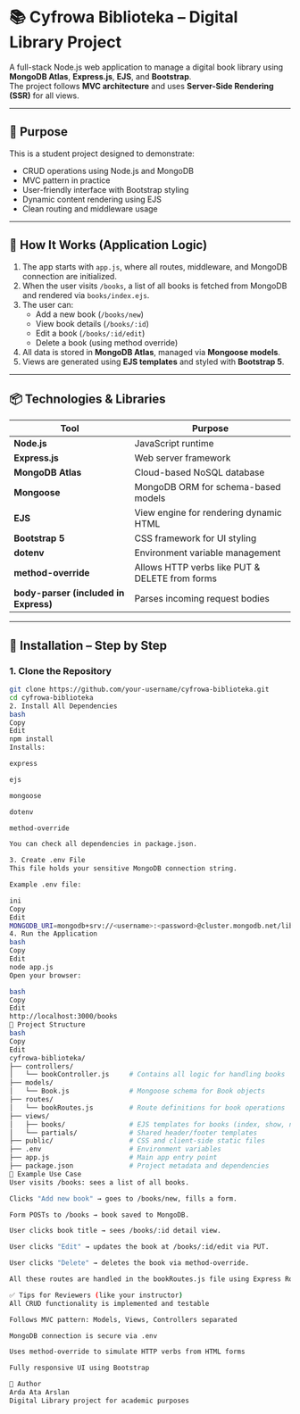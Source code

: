 # 📚 Cyfrowa Biblioteka – Digital Library Project

A full-stack Node.js web application to manage a digital book library using **MongoDB Atlas**, **Express.js**, **EJS**, and **Bootstrap**.  
The project follows **MVC architecture** and uses **Server-Side Rendering (SSR)** for all views.

---

## 🎯 Purpose

This is a student project designed to demonstrate:
- CRUD operations using Node.js and MongoDB
- MVC pattern in practice
- User-friendly interface with Bootstrap styling
- Dynamic content rendering using EJS
- Clean routing and middleware usage

---

## 🧠 How It Works (Application Logic)

1. The app starts with `app.js`, where all routes, middleware, and MongoDB connection are initialized.
2. When the user visits `/books`, a list of all books is fetched from MongoDB and rendered via `books/index.ejs`.
3. The user can:
   - Add a new book (`/books/new`)
   - View book details (`/books/:id`)
   - Edit a book (`/books/:id/edit`)
   - Delete a book (using method override)
4. All data is stored in **MongoDB Atlas**, managed via **Mongoose models**.
5. Views are generated using **EJS templates** and styled with **Bootstrap 5**.

---

## 📦 Technologies & Libraries

| Tool | Purpose |
|------|---------|
| **Node.js** | JavaScript runtime |
| **Express.js** | Web server framework |
| **MongoDB Atlas** | Cloud-based NoSQL database |
| **Mongoose** | MongoDB ORM for schema-based models |
| **EJS** | View engine for rendering dynamic HTML |
| **Bootstrap 5** | CSS framework for UI styling |
| **dotenv** | Environment variable management |
| **method-override** | Allows HTTP verbs like PUT & DELETE from forms |
| **body-parser (included in Express)** | Parses incoming request bodies |

---

## 🔧 Installation – Step by Step

### 1. Clone the Repository
```bash
git clone https://github.com/your-username/cyfrowa-biblioteka.git
cd cyfrowa-biblioteka
2. Install All Dependencies
bash
Copy
Edit
npm install
Installs:

express

ejs

mongoose

dotenv

method-override

You can check all dependencies in package.json.

3. Create .env File
This file holds your sensitive MongoDB connection string.

Example .env file:

ini
Copy
Edit
MONGODB_URI=mongodb+srv://<username>:<password>@cluster.mongodb.net/library
4. Run the Application
bash
Copy
Edit
node app.js
Open your browser:

bash
Copy
Edit
http://localhost:3000/books
📁 Project Structure
bash
Copy
Edit
cyfrowa-biblioteka/
├── controllers/
│   └── bookController.js     # Contains all logic for handling books
├── models/
│   └── Book.js               # Mongoose schema for Book objects
├── routes/
│   └── bookRoutes.js         # Route definitions for book operations
├── views/
│   ├── books/                # EJS templates for books (index, show, new, edit)
│   └── partials/             # Shared header/footer templates
├── public/                   # CSS and client-side static files
├── .env                      # Environment variables
├── app.js                    # Main app entry point
├── package.json              # Project metadata and dependencies
🧪 Example Use Case
User visits /books: sees a list of all books.

Clicks "Add new book" → goes to /books/new, fills a form.

Form POSTs to /books → book saved to MongoDB.

User clicks book title → sees /books/:id detail view.

User clicks "Edit" → updates the book at /books/:id/edit via PUT.

User clicks "Delete" → deletes the book via method-override.

All these routes are handled in the bookRoutes.js file using Express Router.

✅ Tips for Reviewers (like your instructor)
All CRUD functionality is implemented and testable

Follows MVC pattern: Models, Views, Controllers separated

MongoDB connection is secure via .env

Uses method-override to simulate HTTP verbs from HTML forms

Fully responsive UI using Bootstrap

👤 Author
Arda Ata Arslan
Digital Library project for academic purposes
